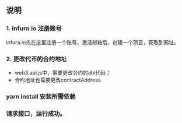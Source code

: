 ## 说明

### 1. infura.io 注册账号

infura.io先在这里注册一个账号，激活邮箱后，创建一个项目，获取到网址。


### 2. 更改代币的合约地址

  - web3.api.js中，需要更改合约的abi代码；
  - 合约地址也需要更改contractAddress


### yarn install 安装所需依赖


### 请求接口，运行成功。
